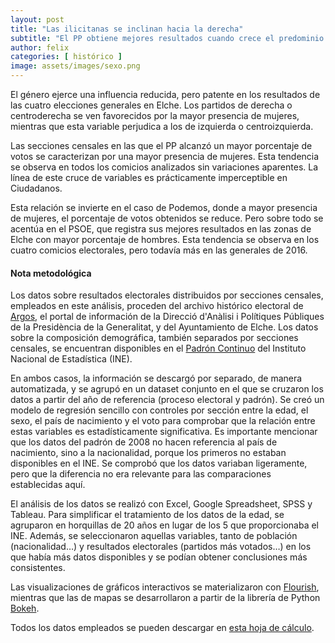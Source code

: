 ```yaml
---
layout: post
title: "Las ilicitanas se inclinan hacia la derecha"
subtitle: "El PP obtiene mejores resultados cuando crece el predominio de mujeres en las secciones censales. Sucede lo contrario en PSOE y Podemos, que registran un mayor porcentaje de votos en las zonas con mayor presencia de hombres"
author: felix 
categories: [ histórico ]
image: assets/images/sexo.png
---
```

El género ejerce una influencia reducida, pero patente en los resultados de las cuatro elecciones generales en Elche. Los partidos de derecha o centroderecha se ven favorecidos por la mayor presencia de mujeres, mientras que esta variable perjudica a los de izquierda o centroizquierda.

<div class="flourish-embed" data-src="visualisation/297173"></div><script src="https://public.flourish.studio/resources/embed.js"></script>

Las secciones censales en las que el PP alcanzó un mayor porcentaje de votos se caracterizan por una mayor presencia de mujeres. Esta tendencia se observa en todos los comicios analizados sin variaciones aparentes. La línea de este cruce de variables es prácticamente imperceptible en Ciudadanos.

Esta relación se invierte en el caso de Podemos, donde a mayor presencia de mujeres, el porcentaje de votos obtenidos se reduce. Pero sobre todo se acentúa en el PSOE, que registra sus mejores resultados en las zonas de Elche con mayor porcentaje de hombres. Esta tendencia se observa en los cuatro comicios electorales, pero todavía más en las generales de 2016.

<div class="alert alert-secondary" role="alert">
  <h4 class="alert-heading">Nota metodológica</h4>
  <p>Los datos sobre resultados electorales distribuidos por secciones censales, empleados en este análisis, proceden del archivo histórico electoral de <a href="http://www.argos.gva.es/ahe/val/buscaEleccionesV.html">Argos</a>, el portal de información de la Direcció d'Anàlisi i Polítiques Públiques de la Presidència de la Generalitat, y del Ayuntamiento de Elche. Los datos sobre la composición demográfica, también separados por secciones censales, se encuentran disponibles en el <a href="http://www.ine.es/dyngs/INEbase/es/operacion.htm?c=Estadistica_C&cid=1254736177012&menu=resultados&idp=1254734710990">Padrón Continuo</a> del Instituto Nacional de Estadística (INE).</p>
  <p>En ambos casos, la información se descargó por separado, de manera automatizada, y se agrupó en un dataset conjunto en el que se cruzaron los datos a partir del año de referencia (proceso electoral y padrón). Se creó un modelo de regresión sencillo con controles por sección entre la edad, el sexo, el país de nacimiento y el voto para comprobar que la relación entre estas variables es estadísticamente significativa. Es importante mencionar que los datos del padrón de 2008 no hacen referencia al país de nacimiento, sino a la nacionalidad, porque los primeros no estaban disponibles en el INE. Se comprobó que los datos variaban ligeramente, pero que la diferencia no era relevante para las comparaciones establecidas aquí.</p>
  <p>El análisis de los datos se realizó con Excel, Google Spreadsheet, SPSS y Tableau. Para simplificar el tratamiento de los datos de la edad, se agruparon en horquillas de 20 años en lugar de los 5 que proporcionaba el INE. Además, se seleccionaron aquellas variables, tanto de población (nacionalidad…) y resultados electorales (partidos más votados…) en los que había más datos disponibles y se podían obtener conclusiones más consistentes.</p>
  <p>Las visualizaciones de gráficos interactivos se materializaron con <a href="https://flourish.studio/">Flourish</a>, mientras que las de mapas se desarrollaron a partir de la librería de Python <a href="https://bokeh.pydata.org/en/latest/">Bokeh</a>.</p> 
  <p>Todos los datos empleados se pueden descargar en <a href="https://docs.google.com/spreadsheets/d/1Tde3VYKVakCl2x8WzAm3xa9zMZvSS9LPbvzO9r6_Oco/edit?usp=sharing">esta hoja de cálculo</a>.</p>
</div>